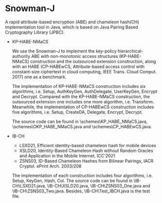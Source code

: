 # Snowman-J
A rapid attribute-based encryption (ABE) and chameleon hash(CH) implementation tool in Java, which is based on Java Pairing Based Cryptography Library (JPBC).

* KP-HABE-NMaCS

	We use the Snowman-J to implement the key-policy hierarchical-authority ABE with non-monotonic access structures (KP-HABE-NMaCS) construction and the outsourced extension construction, along with an HABE (CP-HABEwCS, Attribute-based access control with constant-size ciphertext in cloud computing, IEEE Trans. Cloud Comput. 2017) one as a benchmark. 

	The implementation of KP-HABE-NMaCS construction includes six algorithms, i.e. Setup, AuthKeyGen, AuthDelegate, UserKeyGen, Encrypt and Decrypt. Compared with the KP-HABE-NMaCS construction, the outsourced extension one includes one more algorithm, i.e. Transform. Meanwhile, the implementation of CP-HABEwCS construction includes five algorithms, i.e. Setup, CreateDA, Delegate, Encrypt, Decrypt.

	The source code can be found in \schemes\KP_HABE_NMaCS.java, \schemes\OKP_HABE_NMaCS.java and \schemes\CP_HABEwCS.java.

* IB-CH

	+  LSXD21, Efficient identity-based chameleon hash for mobile devices
	+  XSLD20, Identity-Based Chameleon Hash without Random Oracles and Application in the Mobile Internet, ICC'2021
	+  ZSNS03, ID-Based Chameleon Hashes from Bilinear Pairings, IACR Cryptol. ePrint Arch. 2003/208 

	The implementation of each construction includes four algorithms, i.e. Setup, KeyGen, Hash, Col. The source code can be found in \IB-CH\LSXD21.java, \IB-CH\XSLD20.java, \IB-CH\ZSNS03_One.java and \IB-CH\ZSNS03_Two.java. Besides, \IB-CH\Test_IBCH.java is the test file.

